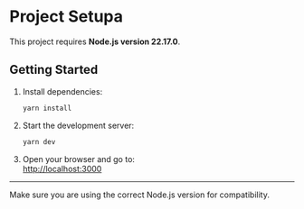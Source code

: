 # Project Setupa

This project requires **Node.js version 22.17.0**.

## Getting Started

1. Install dependencies:

   ```bash
   yarn install
   ```

2. Start the development server:

   ```bash
   yarn dev
   ```

3. Open your browser and go to:  
   [http://localhost:3000](http://localhost:3000)

---

Make sure you are using the correct Node.js version for compatibility.
